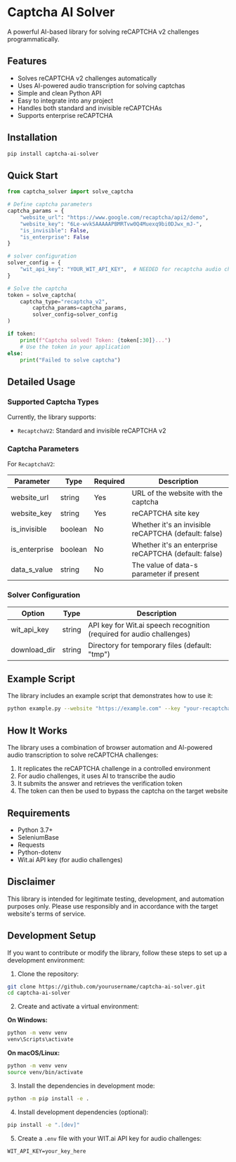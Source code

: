# Captcha AI Solver

A powerful AI-based library for solving reCAPTCHA v2 challenges programmatically.

## Features

- Solves reCAPTCHA v2 challenges automatically
- Uses AI-powered audio transcription for solving captchas
- Simple and clean Python API
- Easy to integrate into any project
- Handles both standard and invisible reCAPTCHAs
- Supports enterprise reCAPTCHA

## Installation

```bash
pip install captcha-ai-solver
```

## Quick Start

```python
from captcha_solver import solve_captcha

# Define captcha parameters
captcha_params = {
    "website_url": "https://www.google.com/recaptcha/api2/demo",
    "website_key": "6Le-wvkSAAAAAPBMRTvw0Q4Muexq9bi0DJwx_mJ-",
    "is_invisible": False,
    "is_enterprise": False
}

# solver configuration
solver_config = {
    "wit_api_key": "YOUR_WIT_API_KEY",  # NEEDED for recaptcha audio challenges
}

# Solve the captcha
token = solve_captcha(
    captcha_type="recaptcha_v2",
        captcha_params=captcha_params,
        solver_config=solver_config
)

if token:
    print(f"Captcha solved! Token: {token[:30]}...")
    # Use the token in your application
else:
    print("Failed to solve captcha")
```

## Detailed Usage

### Supported Captcha Types

Currently, the library supports:

- `RecaptchaV2`: Standard and invisible reCAPTCHA v2

### Captcha Parameters

For `RecaptchaV2`:

| Parameter | Type | Required | Description |
|-----------|------|----------|-------------|
| website_url | string | Yes | URL of the website with the captcha |
| website_key | string | Yes | reCAPTCHA site key |
| is_invisible | boolean | No | Whether it's an invisible reCAPTCHA (default: false) |
| is_enterprise | boolean | No | Whether it's an enterprise reCAPTCHA (default: false) |
| data_s_value | string | No | The value of data-s parameter if present |

### Solver Configuration

| Option | Type | Description |
|--------|------|-------------|
| wit_api_key | string | API key for Wit.ai speech recognition (required for audio challenges) |
| download_dir | string | Directory for temporary files (default: "tmp") |

## Example Script

The library includes an example script that demonstrates how to use it:

```bash
python example.py --website "https://example.com" --key "your-recaptcha-key" --invisible --enterprise
```

## How It Works

The library uses a combination of browser automation and AI-powered audio transcription to solve reCAPTCHA challenges:

1. It replicates the reCAPTCHA challenge in a controlled environment
2. For audio challenges, it uses AI to transcribe the audio
3. It submits the answer and retrieves the verification token
4. The token can then be used to bypass the captcha on the target website

## Requirements

- Python 3.7+
- SeleniumBase
- Requests
- Python-dotenv
- Wit.ai API key (for audio challenges)

## Disclaimer

This library is intended for legitimate testing, development, and automation purposes only. Please use responsibly and in accordance with the target website's terms of service.

## Development Setup

If you want to contribute or modify the library, follow these steps to set up a development environment:

1. Clone the repository:
```bash
git clone https://github.com/yourusername/captcha-ai-solver.git
cd captcha-ai-solver
```

2. Create and activate a virtual environment:

**On Windows:**
```bash
python -m venv venv
venv\Scripts\activate
```

**On macOS/Linux:**
```bash
python -m venv venv
source venv/bin/activate
```

3. Install the dependencies in development mode:
```bash
python -m pip install -e .
```

4. Install development dependencies (optional):
```bash
pip install -e ".[dev]"
```

5. Create a `.env` file with your WIT.ai API key for audio challenges:
```
WIT_API_KEY=your_key_here
``` 